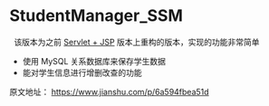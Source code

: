 # StudentManager_SSM
 
 该版本为之前 [Servlet + JSP](https://www.jianshu.com/p/553fc76bb8eb) 版本上重构的版本，实现的功能非常简单
 
-  使用 MySQL 关系数据库来保存学生数据
-  能对学生信息进行增删改查的功能


原文地址： https://www.jianshu.com/p/6a594fbea51d
